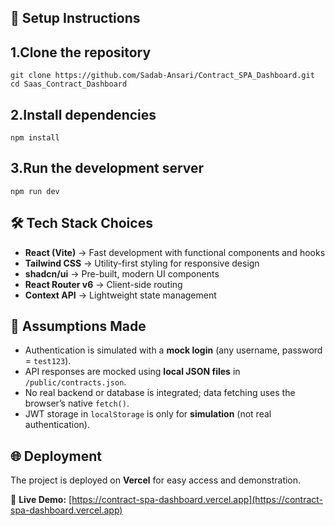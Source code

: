 ## 🚀 Setup Instructions

## 1.Clone the repository
```
git clone https://github.com/Sadab-Ansari/Contract_SPA_Dashboard.git
cd Saas_Contract_Dashboard
```
## 2.Install dependencies
```
npm install
```

## 3.Run the development server
```
npm run dev
```

## 🛠 Tech Stack Choices  

- **React (Vite)** → Fast development with functional components and hooks  
- **Tailwind CSS** → Utility-first styling for responsive design  
- **shadcn/ui** → Pre-built, modern UI components  
- **React Router v6** → Client-side routing  
- **Context API** → Lightweight state management


## 📌 Assumptions Made  

- Authentication is simulated with a **mock login** (any username, password = `test123`).  
- API responses are mocked using **local JSON files** in `/public/contracts.json`.  
- No real backend or database is integrated; data fetching uses the browser’s native `fetch()`.  
- JWT storage in `localStorage` is only for **simulation** (not real authentication).  

## 🌐 Deployment  

The project is deployed on **Vercel** for easy access and demonstration.  

🔗 **Live Demo:** [https://contract-spa-dashboard.vercel.app](https://contract-spa-dashboard.vercel.app)  


